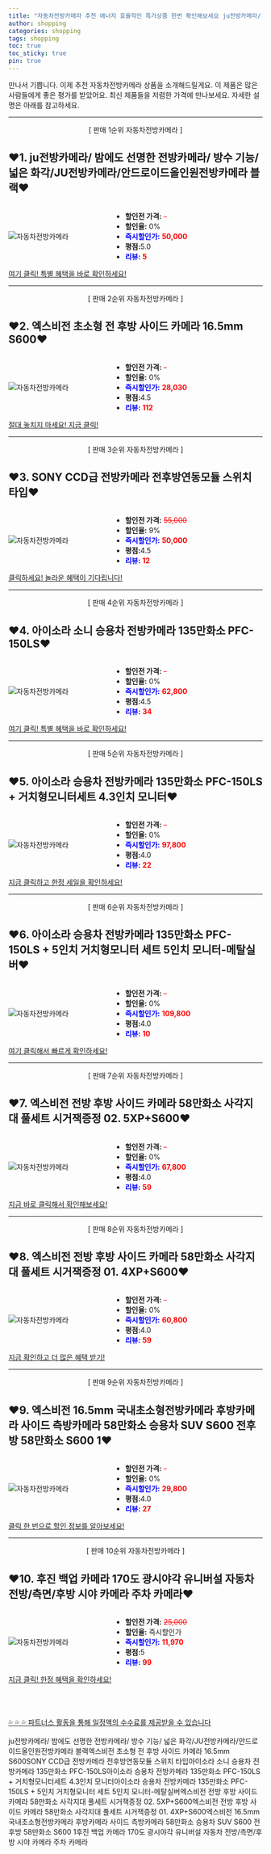 ```yaml
---
title: "자동차전방카메라 추천 에너지 효율적인 특가상품 한번 확인해보세요 ju전방카메라/ 밤에도 선명한 전방카메라/ 방수"
author: shopping
categories: shopping
tags: shopping
toc: true
toc_sticky: true
pin: true
---
```

만나서 기쁩니다. 이제 추천 자동차전방카메라 상품을 소개해드릴게요. 이 제품은 많은 사람들에게 좋은 평가를 받았어요. 최신 제품들을 저렴한 가격에 만나보세요. 자세한 설명은 아래를 참고하세요.

---
<p class="toplist" style="margin: 0 auto; display: block; width: fit-content;">[ 판매 1순위 자동차전방카메라 ]</p>

<h2><strong>❤️1. ju전방카메라/ 밤에도 선명한 전방카메라/ 방수 기능/ 넓은 화각/JU전방카메라/안드로이드올인원전방카메라 블랙❤️</strong></h2>

<div style="display: flex; align-items: center;">
    <div style="flex: 0.4;">
        <img src="https://thumbnail7.coupangcdn.com/thumbnails/remote/230x230ex/image/vendor_inventory/5b08/284bf4bc6912daba111f3b274609605b697d3bc441acaa3dbf9df96fec3e.png" alt="자동차전방카메라" style="max-width: 100%;">
    </div>
    <div style="flex: 0.6; margin-left: 10px;">
        <ul>
            <li><strong>할인전 가격:</strong> <del style="color: red;">-</del></li>
            <li><strong>할인율:</strong> 0%</li>
            <li><span style='color:blue'><strong>즉시할인가:</strong></span> <span style='color:red'><strong>50,000</strong></span></li>
            <li><strong>평점:</strong>5.0</li>
            <li><span style='color:blue'><strong>리뷰:</strong></span> <span style='color:red'><strong>5</strong></span></li>
        </ul>
    </div>
</div>
<div class="center">
    <a href="https://William4Davisa.github.io?lptag=AF9450613&subid=githubio&pageKey=6131025047&traceid=V0-153&itemId=11691868011&vendorItemId=78966194572" class="myButton">
        여기 클릭! 특별 혜택을 바로 확인하세요!
    </a>
</div>


---
<p class="toplist" style="margin: 0 auto; display: block; width: fit-content;">[ 판매 2순위 자동차전방카메라 ]</p>

<h2><strong>❤️2. 엑스비전 초소형 전 후방 사이드 카메라 16.5mm S600❤️</strong></h2>

<div style="display: flex; align-items: center;">
    <div style="flex: 0.4;">
        <img src="https://thumbnail10.coupangcdn.com/thumbnails/remote/230x230ex/image/retail/images/2021/10/07/16/8/4fa137dc-ab3a-4972-aba1-8b7e6823ff1b.jpg" alt="자동차전방카메라" style="max-width: 100%;">
    </div>
    <div style="flex: 0.6; margin-left: 10px;">
        <ul>
            <li><strong>할인전 가격:</strong> <del style="color: red;">-</del></li>
            <li><strong>할인율:</strong> 0%</li>
            <li><span style='color:blue'><strong>즉시할인가:</strong></span> <span style='color:red'><strong>28,030</strong></span></li>
            <li><strong>평점:</strong>4.5</li>
            <li><span style='color:blue'><strong>리뷰:</strong></span> <span style='color:red'><strong>112</strong></span></li>
        </ul>
    </div>
</div>
<div class="center">
    <a href="https://William4Davisa.github.io?lptag=AF9450613&subid=githubio&pageKey=6111688797&traceid=V0-153&itemId=11522625171&vendorItemId=78797730570" class="myButton">
        절대 놓치지 마세요! 지금 클릭!
    </a>
</div>


---
<p class="toplist" style="margin: 0 auto; display: block; width: fit-content;">[ 판매 3순위 자동차전방카메라 ]</p>

<h2><strong>❤️3. SONY CCD급 전방카메라 전후방연동모듈 스위치 타입❤️</strong></h2>

<div style="display: flex; align-items: center;">
    <div style="flex: 0.4;">
        <img src="https://thumbnail10.coupangcdn.com/thumbnails/remote/230x230ex/image/vendor_inventory/a776/d498bd54b074fbffda2fef6450237e76e7b433f40d35b8e1e676dd1fcd24.jpg" alt="자동차전방카메라" style="max-width: 100%;">
    </div>
    <div style="flex: 0.6; margin-left: 10px;">
        <ul>
            <li><strong>할인전 가격:</strong> <del style="color: red;">55,000</del></li>
            <li><strong>할인율:</strong> 9%</li>
            <li><span style='color:blue'><strong>즉시할인가:</strong></span> <span style='color:red'><strong>50,000</strong></span></li>
            <li><strong>평점:</strong>4.5</li>
            <li><span style='color:blue'><strong>리뷰:</strong></span> <span style='color:red'><strong>12</strong></span></li>
        </ul>
    </div>
</div>
<div class="center">
    <a href="https://William4Davisa.github.io?lptag=AF9450613&subid=githubio&pageKey=5239244948&traceid=V0-153&itemId=7395446534&vendorItemId=74686503661" class="myButton">
        클릭하세요! 놀라운 혜택이 기다립니다!
    </a>
</div>


---
<p class="toplist" style="margin: 0 auto; display: block; width: fit-content;">[ 판매 4순위 자동차전방카메라 ]</p>

<h2><strong>❤️4. 아이소라 소니 승용차 전방카메라 135만화소 PFC-150LS❤️</strong></h2>

<div style="display: flex; align-items: center;">
    <div style="flex: 0.4;">
        <img src="https://thumbnail7.coupangcdn.com/thumbnails/remote/230x230ex/image/vendor_inventory/0fff/5ee7219b1d8fed9c02be30d7703665759d70ed826f07b343045a2c2f832c.jpg" alt="자동차전방카메라" style="max-width: 100%;">
    </div>
    <div style="flex: 0.6; margin-left: 10px;">
        <ul>
            <li><strong>할인전 가격:</strong> <del style="color: red;">-</del></li>
            <li><strong>할인율:</strong> 0%</li>
            <li><span style='color:blue'><strong>즉시할인가:</strong></span> <span style='color:red'><strong>62,800</strong></span></li>
            <li><strong>평점:</strong>4.5</li>
            <li><span style='color:blue'><strong>리뷰:</strong></span> <span style='color:red'><strong>34</strong></span></li>
        </ul>
    </div>
</div>
<div class="center">
    <a href="https://William4Davisa.github.io?lptag=AF9450613&subid=githubio&pageKey=5170690653&traceid=V0-153&itemId=7133449567&vendorItemId=74425283937" class="myButton">
        여기 클릭! 특별 혜택을 바로 확인하세요!
    </a>
</div>


---
<p class="toplist" style="margin: 0 auto; display: block; width: fit-content;">[ 판매 5순위 자동차전방카메라 ]</p>

<h2><strong>❤️5. 아이소라 승용차 전방카메라 135만화소 PFC-150LS + 거치형모니터세트 4.3인치 모니터❤️</strong></h2>

<div style="display: flex; align-items: center;">
    <div style="flex: 0.4;">
        <img src="https://thumbnail10.coupangcdn.com/thumbnails/remote/230x230ex/image/vendor_inventory/a618/0048af05c66da972b607cda176a79883a3d254097702780206c851d656ae.jpg" alt="자동차전방카메라" style="max-width: 100%;">
    </div>
    <div style="flex: 0.6; margin-left: 10px;">
        <ul>
            <li><strong>할인전 가격:</strong> <del style="color: red;">-</del></li>
            <li><strong>할인율:</strong> 0%</li>
            <li><span style='color:blue'><strong>즉시할인가:</strong></span> <span style='color:red'><strong>97,800</strong></span></li>
            <li><strong>평점:</strong>4.0</li>
            <li><span style='color:blue'><strong>리뷰:</strong></span> <span style='color:red'><strong>22</strong></span></li>
        </ul>
    </div>
</div>
<div class="center">
    <a href="https://William4Davisa.github.io?lptag=AF9450613&subid=githubio&pageKey=6279557572&traceid=V0-153&itemId=12887526479&vendorItemId=80167714577" class="myButton">
        지금 클릭하고 한정 세일을 확인하세요!
    </a>
</div>


---
<p class="toplist" style="margin: 0 auto; display: block; width: fit-content;">[ 판매 6순위 자동차전방카메라 ]</p>

<h2><strong>❤️6. 아이소라 승용차 전방카메라 135만화소 PFC-150LS + 5인치 거치형모니터 세트 5인치 모니터-메탈실버❤️</strong></h2>

<div style="display: flex; align-items: center;">
    <div style="flex: 0.4;">
        <img src="https://thumbnail6.coupangcdn.com/thumbnails/remote/230x230ex/image/vendor_inventory/4793/a958d0fe75e7d94d02d484b40a5daf0652c9dd4e857e8ca91af4cf7c076c.jpg" alt="자동차전방카메라" style="max-width: 100%;">
    </div>
    <div style="flex: 0.6; margin-left: 10px;">
        <ul>
            <li><strong>할인전 가격:</strong> <del style="color: red;">-</del></li>
            <li><strong>할인율:</strong> 0%</li>
            <li><span style='color:blue'><strong>즉시할인가:</strong></span> <span style='color:red'><strong>109,800</strong></span></li>
            <li><strong>평점:</strong>4.0</li>
            <li><span style='color:blue'><strong>리뷰:</strong></span> <span style='color:red'><strong>10</strong></span></li>
        </ul>
    </div>
</div>
<div class="center">
    <a href="https://William4Davisa.github.io?lptag=AF9450613&subid=githubio&pageKey=6577712245&traceid=V0-153&itemId=14789501479&vendorItemId=82029464953" class="myButton">
        여기 클릭해서 빠르게 확인하세요!
    </a>
</div>


---
<p class="toplist" style="margin: 0 auto; display: block; width: fit-content;">[ 판매 7순위 자동차전방카메라 ]</p>

<h2><strong>❤️7. 엑스비전 전방 후방 사이드 카메라 58만화소 사각지대 풀세트 시거잭증정 02. 5XP+S600❤️</strong></h2>

<div style="display: flex; align-items: center;">
    <div style="flex: 0.4;">
        <img src="https://thumbnail7.coupangcdn.com/thumbnails/remote/230x230ex/image/vendor_inventory/ebba/7d50382ccf5599f02e686d3e9c2c7e763f5924d6b2a83d7e49aa365fe7da.jpg" alt="자동차전방카메라" style="max-width: 100%;">
    </div>
    <div style="flex: 0.6; margin-left: 10px;">
        <ul>
            <li><strong>할인전 가격:</strong> <del style="color: red;">-</del></li>
            <li><strong>할인율:</strong> 0%</li>
            <li><span style='color:blue'><strong>즉시할인가:</strong></span> <span style='color:red'><strong>67,800</strong></span></li>
            <li><strong>평점:</strong>4.0</li>
            <li><span style='color:blue'><strong>리뷰:</strong></span> <span style='color:red'><strong>59</strong></span></li>
        </ul>
    </div>
</div>
<div class="center">
    <a href="https://William4Davisa.github.io?lptag=AF9450613&subid=githubio&pageKey=5150433145&traceid=V0-153&itemId=7076765068&vendorItemId=3862332673" class="myButton">
        지금 바로 클릭해서 확인해보세요!
    </a>
</div>


---
<p class="toplist" style="margin: 0 auto; display: block; width: fit-content;">[ 판매 8순위 자동차전방카메라 ]</p>

<h2><strong>❤️8. 엑스비전 전방 후방 사이드 카메라 58만화소 사각지대 풀세트 시거잭증정 01. 4XP+S600❤️</strong></h2>

<div style="display: flex; align-items: center;">
    <div style="flex: 0.4;">
        <img src="https://thumbnail6.coupangcdn.com/thumbnails/remote/230x230ex/image/vendor_inventory/a69d/6d26644302c1fc6093be71364192693fb102d33497348f99285cd47cff0e.jpg" alt="자동차전방카메라" style="max-width: 100%;">
    </div>
    <div style="flex: 0.6; margin-left: 10px;">
        <ul>
            <li><strong>할인전 가격:</strong> <del style="color: red;">-</del></li>
            <li><strong>할인율:</strong> 0%</li>
            <li><span style='color:blue'><strong>즉시할인가:</strong></span> <span style='color:red'><strong>60,800</strong></span></li>
            <li><strong>평점:</strong>4.0</li>
            <li><span style='color:blue'><strong>리뷰:</strong></span> <span style='color:red'><strong>59</strong></span></li>
        </ul>
    </div>
</div>
<div class="center">
    <a href="https://William4Davisa.github.io?lptag=AF9450613&subid=githubio&pageKey=5150433145&traceid=V0-153&itemId=7076765064&vendorItemId=3862332662" class="myButton">
        지금 확인하고 더 많은 혜택 받기!
    </a>
</div>


---
<p class="toplist" style="margin: 0 auto; display: block; width: fit-content;">[ 판매 9순위 자동차전방카메라 ]</p>

<h2><strong>❤️9. 엑스비전 16.5mm 국내초소형전방카메라 후방카메라 사이드 측방카메라 58만화소 승용차 SUV S600 전후방 58만화소 S600 1❤️</strong></h2>

<div style="display: flex; align-items: center;">
    <div style="flex: 0.4;">
        <img src="https://thumbnail8.coupangcdn.com/thumbnails/remote/230x230ex/image/vendor_inventory/1881/d4b2fd8a75637e2572f30aa5d058024fb30c6a4e422dc36be3f9b5eefd4b.jpg" alt="자동차전방카메라" style="max-width: 100%;">
    </div>
    <div style="flex: 0.6; margin-left: 10px;">
        <ul>
            <li><strong>할인전 가격:</strong> <del style="color: red;">-</del></li>
            <li><strong>할인율:</strong> 0%</li>
            <li><span style='color:blue'><strong>즉시할인가:</strong></span> <span style='color:red'><strong>29,800</strong></span></li>
            <li><strong>평점:</strong>4.0</li>
            <li><span style='color:blue'><strong>리뷰:</strong></span> <span style='color:red'><strong>27</strong></span></li>
        </ul>
    </div>
</div>
<div class="center">
    <a href="https://William4Davisa.github.io?lptag=AF9450613&subid=githubio&pageKey=5313701830&traceid=V0-153&itemId=7706574340&vendorItemId=3152569894" class="myButton">
        클릭 한 번으로 할인 정보를 알아보세요!
    </a>
</div>


---
<p class="toplist" style="margin: 0 auto; display: block; width: fit-content;">[ 판매 10순위 자동차전방카메라 ]</p>

<h2><strong>❤️10. 후진 백업 카메라 170도 광시야각 유니버설 자동차 전방/측면/후방 시야 카메라 주차 카메라❤️</strong></h2>

<div style="display: flex; align-items: center;">
    <div style="flex: 0.4;">
        <img src="https://thumbnail10.coupangcdn.com/thumbnails/remote/230x230ex/image/vendor_inventory/3421/c73be856f0675a97527b65f279dedf133de8039148c57f065a585e353a79.jpg" alt="자동차전방카메라" style="max-width: 100%;">
    </div>
    <div style="flex: 0.6; margin-left: 10px;">
        <ul>
            <li><strong>할인전 가격:</strong> <del style="color: red;">25,000</del></li>
            <li><strong>할인율:</strong> 즉시할인가</li>
            <li><span style='color:blue'><strong>즉시할인가:</strong></span> <span style='color:red'><strong>11,970</strong></span></li>
            <li><strong>평점:</strong>5</li>
            <li><span style='color:blue'><strong>리뷰:</strong></span> <span style='color:red'><strong>99</strong></span></li>
        </ul>
    </div>
</div>
<div class="center">
    <a href="https://William4Davisa.github.io?lptag=AF9450613&subid=githubio&pageKey=8151777498&traceid=V0-153&itemId=23200134463&vendorItemId=90232702582" class="myButton">
        지금 클릭! 한정 혜택을 확인하세요!
    </a>
</div>

<br><br><br>[💦 💦 💦 파트너스 활동을 통해 일정액의 수수료를 제공받을 수 있습니다](https://link.coupang.com/a/bcpT2c)<br><br>ju전방카메라/ 밤에도 선명한 전방카메라/ 방수 기능/ 넓은 화각/JU전방카메라/안드로이드올인원전방카메라 블랙엑스비전 초소형 전 후방 사이드 카메라 16.5mm S600SONY CCD급 전방카메라 전후방연동모듈 스위치 타입아이소라 소니 승용차 전방카메라 135만화소 PFC-150LS아이소라 승용차 전방카메라 135만화소 PFC-150LS + 거치형모니터세트 4.3인치 모니터아이소라 승용차 전방카메라 135만화소 PFC-150LS + 5인치 거치형모니터 세트 5인치 모니터-메탈실버엑스비전 전방 후방 사이드 카메라 58만화소 사각지대 풀세트 시거잭증정 02. 5XP+S600엑스비전 전방 후방 사이드 카메라 58만화소 사각지대 풀세트 시거잭증정 01. 4XP+S600엑스비전 16.5mm 국내초소형전방카메라 후방카메라 사이드 측방카메라 58만화소 승용차 SUV S600 전후방 58만화소 S600 1후진 백업 카메라 170도 광시야각 유니버설 자동차 전방/측면/후방 시야 카메라 주차 카메라
